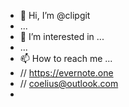 - 👋 Hi, I’m @clipgit
- ...
- 👀 I’m interested in ...
- ...
- 📫 How to reach me ...
- // https://evernote.one
- // coelius@outlook.com
- <!---
clipgit/clipgit is a ✨ special ✨ repository because its `README.md` (this file) appears on your GitHub profile.
You can click the Preview link to take a look at your changes.
--->
